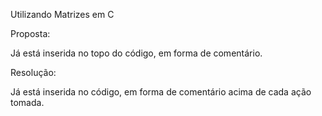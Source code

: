 Utilizando Matrizes em C

Proposta:

Já está inserida no topo do código, em forma de comentário.

Resolução:

Já está inserida no código, em forma de comentário acima de cada ação tomada.
